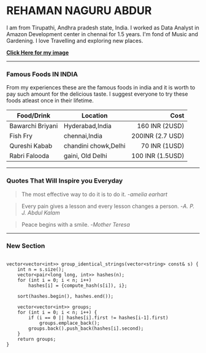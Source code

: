 # REHAMAN NAGURU ABDUR

I am from Tirupathi, Andhra pradesh state, India. I worked as Data Analyst in Amazon Development center in chennai for 1.5 years. I'm fond of Music and Gardening. I love Travelling and exploring new places.

**[Click Here for my image](mypicture.jpg)**

***

### Famous Foods IN INDIA

From my experiences these are the famous foods in india and it is worth to pay such amount for the delicious taste. I suggest everyone to try these foods atleast once in their lifetime.

| Food/Drink | Location | Cost |
| ---| ---| ---: |
| Bawarchi Briyani | Hyderabad,India | 160 INR (2USD) |
| Fish Fry | chennai,India | 200INR (2.7 USD) |
| Qureshi Kabab | chandini chowk,Delhi | 70 INR (1USD) |
| Rabri Falooda | gaini, Old Delhi | 100 INR (1.5USD) |

***

### Quotes That Will Inspire you Everyday

> The most effective way to do it is to do it.  -*amelia earhart*

> Every pain gives a lesson and every lesson changes a person.  -*A. P. J. Abdul Kalam*

> Peace begins with a smile.  -*Mother Teresa*

***

### New Section

~~~

vector<vector<int>> group_identical_strings(vector<string> const& s) {
    int n = s.size();
    vector<pair<long long, int>> hashes(n);
    for (int i = 0; i < n; i++)
        hashes[i] = {compute_hash(s[i]), i};

    sort(hashes.begin(), hashes.end());

    vector<vector<int>> groups;
    for (int i = 0; i < n; i++) {
        if (i == 0 || hashes[i].first != hashes[i-1].first)
            groups.emplace_back();
        groups.back().push_back(hashes[i].second);
    }
    return groups;
}

~~~
